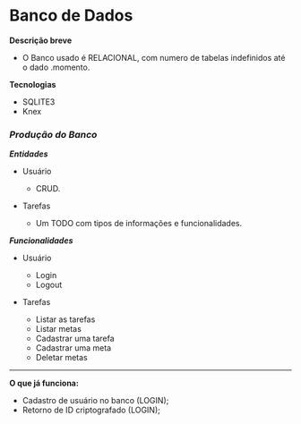 # Banco de Dados 
**Descrição breve**
* O Banco usado é RELACIONAL, com numero de tabelas indefinidos até o dado .momento.

**Tecnologias**
- SQLITE3
- Knex

### *Produção do Banco* 

***Entidades***
- Usuário
    - CRUD.

- Tarefas

    - Um TODO com tipos de informações e funcionalidades.

***Funcionalidades***
- Usuário

     - Login
    - Logout
- Tarefas

    - Listar as tarefas
    - Listar metas
    - Cadastrar uma tarefa
    - Cadastrar uma meta
    - Deletar metas

-------------------
**O que já funciona:**

- Cadastro de usuário no banco (LOGIN);
- Retorno de ID criptografado (LOGIN);